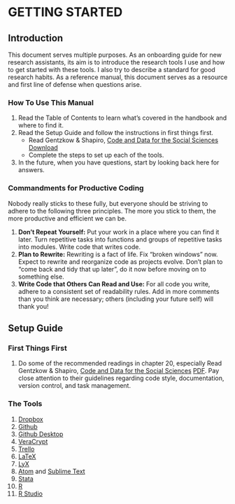 
# GETTING STARTED

## Introduction

This document serves multiple purposes. As an onboarding guide for new research assistants, its aim is to introduce the research tools I use and how to get started with these tools. I also try to describe a standard for good research habits. As a reference manual, this document serves as a resource and first line of defense when questions arise.

### How To Use This Manual

1. Read the Table of Contents to learn what’s covered in the handbook and where to find it.
2. Read the Setup Guide and follow the instructions in first things first.
   - Read Gentzkow & Shapiro, [Code and Data for the Social Sciences](https://web.stanford.edu/~gentzkow/research/CodeAndData.pdf) [Download](pdf/CodeAndData.pdf)
   - Complete the steps to set up each of the tools.
3. In the future, when you have questions, start by looking back here for answers.

### Commandments for Productive Coding

Nobody really sticks to these fully, but everyone should be striving to adhere to the following three principles. The more you stick to them, the more productive and efficient we can be.

1. **Don’t Repeat Yourself:** Put your work in a place where you can find it later. Turn repetitive tasks into functions and groups of repetitive tasks into modules. Write code that writes code.
2. **Plan to Rewrite:** Rewriting is a fact of life. Fix “broken windows” now. Expect to rewrite and reorganize code as projects evolve. Don’t plan to “come back and tidy that up later”, do it now before moving on to something else.
3. **Write Code that Others Can Read and Use:** For all code you write, adhere to a consistent set of readability rules. Add in more comments than you think are necessary; others (including your future self) will thank you!

##  Setup Guide

### First Things First

1. Do some of the recommended readings in chapter 20, especially Read Gentzkow & Shapiro, [Code and Data for the Social Sciences](https://web.stanford.edu/~gentzkow/research/CodeAndData.pdf) [PDF](pdf/CodeAndData.pdf). Pay close attention to their guidelines regarding code style, documentation, version control, and task management.

### The Tools

1. [Dropbox](https://www.dropbox.com)
2. [Github](https://github.com)
3. [Github Desktop](https://desktop.github.com)
4. [VeraCrypt](https://www.veracrypt.fr/en/Home.html)
5. [Trello](https://trello.com)
6. [LaTeX](https://overleaf.com)
7. [LyX](https://www.lyx.org)
8. [Atom](https://atom.io) and [Sublime Text](https://www.sublimetext.com)
9. [Stata](https://www.stata.com)
10. [R](https://www.r-project.org)
11. [R Studio](https://rstudio.com)




